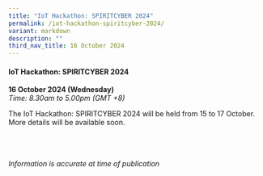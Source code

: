 ```yaml
---
title: "IoT Hackathon: SPIRITCYBER 2024"
permalink: /iot-hackathon-spiritcyber-2024/
variant: markdown
description: ""
third_nav_title: 16 October 2024
---
```

#### **IoT Hackathon: SPIRITCYBER 2024**

**16 October 2024 (Wednesday)**  
*Time: 8.30am to 5.00pm (GMT +8)*

The IoT Hackathon: SPIRITCYBER 2024 will be held from 15 to 17 October. More details will be available soon.

<br><br><br>
*Information is accurate at time of publication*
